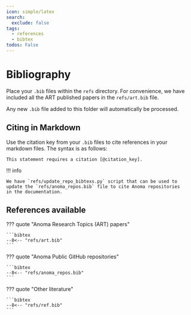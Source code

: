 ```yaml
---
icon: simple/latex
search:
  exclude: false
tags:
  - references
  - bibtex
todos: False
---
```


# Bibliography

Place your `.bib` files within the `refs` directory. For convenience,
we have included all the ART published papers in the `refs/art.bib`
file.

Any new `.bib`
file added to this folder will automatically be processed.

## Citing in Markdown

Use the citation key from your `.bib` files to cite references in your markdown
files. The syntax is as follows:

```text
This statement requires a citation [@citation_key].
```

!!! info

    We have `refs/update_repo_bibtexs.py` script that can be used to
    update the `refs/anoma_repos.bib` file to cite Anoma repositories
    in the documentation.

## References available


??? quote "Anoma Research Topics (ART) papers"

    ```bibtex
    --8<-- "refs/art.bib"
    ```

??? quote "Anoma Public GitHub repositories"

    ```bibtex
    --8<-- "refs/anoma_repos.bib"
    ```

??? quote "Other literature"

    ```bibtex
    --8<-- "refs/ref.bib"
    ```
